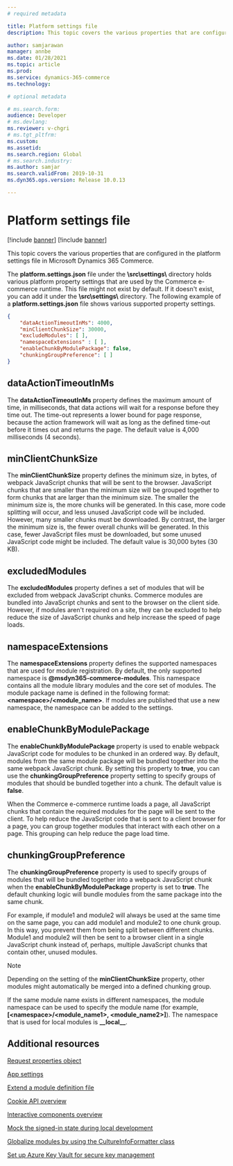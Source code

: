 ```yaml
---
# required metadata

title: Platform settings file
description: This topic covers the various properties that are configured in the platform settings file in Microsoft Dynamics 365 Commerce.

author: samjarawan
manager: annbe
ms.date: 01/28/2021
ms.topic: article
ms.prod: 
ms.service: dynamics-365-commerce
ms.technology: 

# optional metadata

# ms.search.form: 
audience: Developer
# ms.devlang: 
ms.reviewer: v-chgri
# ms.tgt_pltfrm: 
ms.custom: 
ms.assetid: 
ms.search.region: Global
# ms.search.industry: 
ms.author: samjar
ms.search.validFrom: 2019-10-31
ms.dyn365.ops.version: Release 10.0.13

---
```


# Platform settings file

[!include [banner](../includes/banner.md)]
[!include [banner](../includes/preview-banner.md)]

This topic covers the various properties that are configured in the platform settings file in Microsoft Dynamics 365 Commerce.

The **platform.settings.json** file under the **\\src\\settings\\** directory holds various platform property settings that are used by the Commerce e-commerce runtime. This file might not exist by default. If it doesn't exist, you can add it under the **\\src\\settings\\** directory. The following example of a **platform.settings.json** file shows various supported property settings.

```json
{
    "dataActionTimeoutInMs": 4000,
    "minClientChunkSize": 30000,
    "excludeModules": [ ],
    "namespaceExtensions" : [ ],
    "enableChunkByModulePackage": false,
    "chunkingGroupPreference": [ ] 
}
```

## dataActionTimeoutInMs

The **dataActionTimeoutInMs** property defines the maximum amount of time, in milliseconds, that data actions will wait for a response before they time out. The time-out represents a lower bound for page response, because the action framework will wait as long as the defined time-out before it times out and returns the page. The default value is 4,000 milliseconds (4 seconds).

## minClientChunkSize

The **minClientChunkSize** property defines the minimum size, in bytes, of webpack JavaScript chunks that will be sent to the browser. JavaScript chunks that are smaller than the minimum size will be grouped together to form chunks that are larger than the minimum size. The smaller the minimum size is, the more chunks will be generated. In this case, more code splitting will occur, and less unused JavaScript code will be included. However, many smaller chunks must be downloaded. By contrast, the larger the minimum size is, the fewer overall chunks will be generated. In this case, fewer JavaScript files must be downloaded, but some unused JavaScript code might be included. The default value is 30,000 bytes (30 KB).

## excludedModules

The **excludedModules** property defines a set of modules that will be excluded from webpack JavaScript chunks. Commerce modules are bundled into JavaScript chunks and sent to the browser on the client side. However, if modules aren't required on a site, they can be excluded to help reduce the size of JavaScript chunks and help increase the speed of page loads.

## namespaceExtensions

The **namespaceExtensions** property defines the supported namespaces that are used for module registration. By default, the only supported namespace is **@msdyn365-commerce-modules**. This namespace contains all the module library modules and the core set of modules. The module package name is defined in the following format: **\<namespace\>\/\<module_name\>**. If modules are published that use a new namespace, the namespace can be added to the settings.

## enableChunkByModulePackage

The **enableChunkByModulePackage** property is used to enable webpack JavaScript code for modules to be chunked in an ordered way. By default, modules from the same module package will be bundled together into the same webpack JavaScript chunk. By setting this property to **true**, you can use the **chunkingGroupPreference** property setting to specify groups of modules that should be bundled together into a chunk. The default value is **false**.

When the Commerce e-commerce runtime loads a page, all JavaScript chunks that contain the required modules for the page will be sent to the client. To help reduce the JavaScript code that is sent to a client browser for a page, you can group together modules that interact with each other on a page. This grouping can help reduce the page load time.

## chunkingGroupPreference

The **chunkingGroupPreference** property is used to specify groups of modules that will be bundled together into a webpack JavaScript chunk when the **enableChunkByModulePackage** property is set to **true**. The default chunking logic will bundle modules from the same package into the same chunk.

For example, if module1 and module2 will always be used at the same time on the same page, you can add module1 and module2 to one chunk group. In this way, you prevent them from being split between different chunks. Module1 and module2 will then be sent to a browser client in a single JavaScript chunk instead of, perhaps, multiple JavaScript chunks that contain other, unused modules.

> [!NOTE]
> Depending on the setting of the **minClientChunkSize** property, other modules might automatically be merged into a defined chunking group.

If the same module name exists in different namespaces, the module namespace can be used to specify the module name (for example, **\[\<namespace\>\/<module\_name1\>, \<module\_name2\>\]**). The namespace that is used for local modules is **\_\_local\_\_**.

## Additional resources

[Request properties object](request-properties-object.md)

[App settings](app-settings.md)

[Extend a module definition file](extend-module-definition.md)

[Cookie API overview](cookie-api-overview.md)

[Interactive components overview](interactive-components.md)

[Mock the signed-in state during local development](mock-sign-in.md)

[Globalize modules by using the CultureInfoFormatter class](globalize-modules.md)

[Set up Azure Key Vault for secure key management](set-up-key-vault.md)
